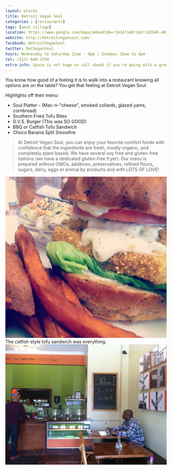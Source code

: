 ```yaml
---
layout: places
title: Detroit Vegan Soul
categories : [restaurants]
tags: [west village]
location: https://www.google.com/maps/embed?pb=!1m14!1m8!1m3!1d2948.401686711759!2d-82.9969656!3d42.355278!3m2!1i1024!2i768!4f13.1!3m3!1m2!1s0x8824d35e4370feeb%3A0xe4cefa67a7f097a!2sDetroit+Vegan+Soul!5e0!3m2!1sen!2sus!4v1391923964197
website: http://detroitvegansoul.com/
facebook: DetroitVeganSoul
twitter: DetVeganSoul
hours: Wednesday to Saturday 11am - 9pm | Sundays 10am to 4pm
tel: (313) 649-2759
extra-info: Space is not huge so call ahead if you're going with a group of 6.
---
```


You know how good of a feeling it is to walk into a restaurant knowing all options are on the table?
You get that feeling at Detroit Vegan Soul.

Highlights off their menu:
<ul>
  <li>Soul Platter - (Mac-n-"cheese", smoked collards, glazed yams, cornbread)</li>
  <li>Southern Fried Tofu Bites</li>
  <li>D.V.S. Burger (This was SO GOOD)</li>
  <li>BBQ or Catfish Tofu Sandwich</li>
  <li>Choco Banana Split Smoothie</li>
</ul>

<blockquote>
  <p>
    At Detroit Vegan Soul, you can enjoy your favorite comfort foods with confidence that the ingredients are fresh,
    mostly organic, and completely plant-based. We have several soy free and gluten-free options
    (we have a dedicated gluten-free fryer). Our menu is prepared without GMOs, additives, preservatives, refined flours,
     sugars, dairy, eggs or animal by products and with  LOTS OF LOVE!
  </p>
</blockquote>

<img class="img" src="../../media/images/DVS/catfish-burger.jpg" alt="Catfish burger from Detroit Vegan Soul">
The catfish style tofu sandwich was everything.
<img class="img" src="../../media/images/DVS/inside-dvs.jpg" alt="Inside of Detroit Vegan Soul">
